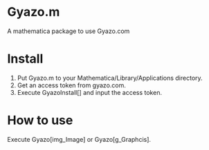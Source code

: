 Gyazo.m
=======

A mathematica package to use Gyazo.com

Install
=======

1. Put Gyazo.m to your Mathematica/Library/Applications directory.
2. Get an access token from gyazo.com.
3. Execute GyazoInstall[] and input the access token.

How to use
==========

Execute Gyazo[img_Image] or Gyazo[g_Graphcis].

